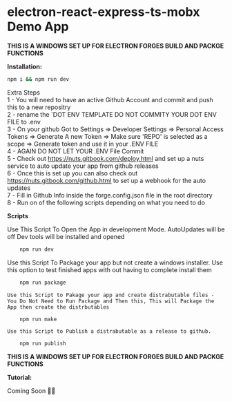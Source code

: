 # electron-react-express-ts-mobx Demo App  
**THIS IS A WINDOWS SET UP FOR ELECTRON FORGES BUILD AND PACKGE FUNCTIONS**  
  
  
**Installation:**  
  
```sh  
npm i && npm run dev  
```  
  
Extra Steps    
  1 - You will need to have an active Github Account and commit and push this to a new repositry  
  2 - rename the `DOT ENV TEMPLATE DO NOT COMMITY YOUR DOT ENV FILE to .env  
  3 - On your github Got to Settings => Developer Settings => Personal Access Tokens => Generate A new Token => Make sure 'REPO' is selected as a scope => Generate token and use it in your .ENV FILE  
  4 - AGAIN DO NOT LET YOUR .ENV File Commit  
  5 - Check out https://nuts.gitbook.com/deploy.html and set up a nuts service to auto update your app from github releases  
  6 - Once this is set up you can also check out https://nuts.gitbook.com/github.html to set up a webhook for the auto updates  
  7 - Fill in Github Info inside the forge.config.json file in the root directory  
  8 - Run on of the following scripts depending on what you need to do  
  
**Scripts**  

Use This Script To Open the App in development Mode. AutoUpdates will be off Dev tools will be installed and opened  
```sh  
    npm run dev
```  
Use this Script To Package your app but not create a windows installer. Use this option to test finished apps with out having to complete install them  
```sh  
    npm run package 
```  
    Use this Script to Pakage your app and create distrabutable files - You Do Not Need to Run Package and Then this, This will Package the App then create the distrbutables  
```sh  
    npm run make 
```  
    Use this Script to Publish a distrabutable as a release to github.  
```sh  
    npm run publish  
```  
  
**THIS IS A WINDOWS SET UP FOR ELECTRON FORGES BUILD AND PACKGE FUNCTIONS**  
  
**Tutorial:**  
  
Coming Soon 👩‍💻  